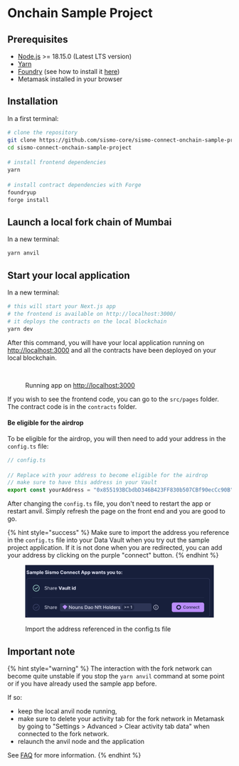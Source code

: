 # Onchain Sample Project

## Prerequisites

* [Node.js](https://nodejs.org/en/download/) >= 18.15.0 (Latest LTS version)
* [Yarn](https://classic.yarnpkg.com/en/docs/install)
* [Foundry](https://book.getfoundry.sh/) (see how to install it [here](https://book.getfoundry.sh/getting-started/installation))
* Metamask installed in your browser

## Installation

In a first terminal:

```bash
# clone the repository
git clone https://github.com/sismo-core/sismo-connect-onchain-sample-project.git
cd sismo-connect-onchain-sample-project

# install frontend dependencies
yarn

# install contract dependencies with Forge
foundryup
forge install
```

## Launch a local fork chain of Mumbai

In a new terminal:

```bash
yarn anvil
```

## Start your local application

In a new terminal:

```bash
# this will start your Next.js app
# the frontend is available on http://localhost:3000/
# it deploys the contracts on the local blockchain
yarn dev
```

After this command, you will have your local application running on [http://localhost:3000](http://localhost:3000) and all the contracts have been deployed on your local blockchain.&#x20;

<figure><img src="../../.gitbook/assets/Capture d’écran 2023-05-12 à 11.02.45.png" alt="" width="375"><figcaption><p>Running app on <a href="http://localhost:3000">http://localhost:3000</a></p></figcaption></figure>

If you wish to see the frontend code, you can go to the `src/pages` folder. The contract code is in the `contracts` folder.

#### Be eligible for the airdrop

To be eligible for the airdrop, you will then need to add your address in the `config.ts` file:

```typescript
// config.ts

// Replace with your address to become eligible for the airdrop
// make sure to have this address in your Vault
export const yourAddress = "0x855193BCbdbD346B423FF830b507CBf90ecCc90B";
```

After changing the `config.ts` file, you don't need to restart the app or restart anvil. Simply refresh the page on the front end and you are good to go.

{% hint style="success" %}
&#x20;Make sure to import the address you reference in the `config.ts` file into your Data Vault when you try out the sample project application. If it is not done when you are redirected, you can add your address by clicking on the purple "connect" button.
{% endhint %}

<figure><img src="../../.gitbook/assets/Screenshot 2023-05-11 at 16.57.13.png" alt=""><figcaption><p>Import the address referenced in the config.ts file</p></figcaption></figure>

## Important note

{% hint style="warning" %}
The interaction with the fork network can become quite unstable if you stop the `yarn anvil` command at some point or if you have already used the sample app before.

If so:

* keep the local anvil node running,&#x20;
* make sure to delete your activity tab for the fork network in Metamask by going to "Settings > Advanced > Clear activity tab data" when connected to the fork network.&#x20;
* relaunch the anvil node and the application

See [FAQ](../faq.md) for more information.
{% endhint %}
